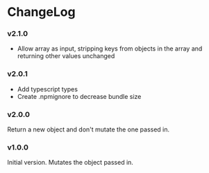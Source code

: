 # ChangeLog

### v2.1.0

* Allow array as input, stripping keys from objects in the array and returning other values unchanged

### v2.0.1

* Add typescript types
* Create .npmignore to decrease bundle size

### v2.0.0

Return a new object and don't mutate the one passed in.

### v1.0.0

Initial version. Mutates the object passed in.
